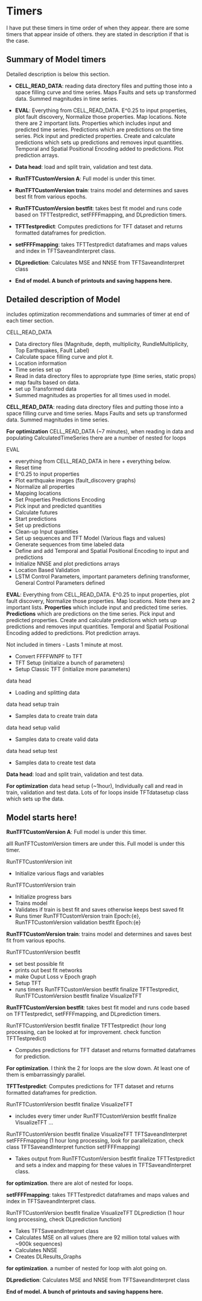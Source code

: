 # Timers

I have put these timers in time order of when they appear. there are some timers that appear inside of others. they are stated in description if that is the case.

## **Summary of Model timers**

Detailed description is below this section.

* **CELL_READ_DATA**: reading data directory files and putting those into a space filling curve and time series. Maps Faults and sets up transformed data. Summed magnitudes in time series.

* **EVAL**: Everything from CELL_READ_DATA. E^0.25 to input properties, plot fault discovery, Normalize those properties. Map locations. Note there are 2 important lists. Properties which includes input and predicted time series. Predictions which are predictions on the time series. Pick input and predicted properties. Create and calculate predictions which sets up predictions and removes input quantities. Temporal and Spatial Positional Encoding added to predictions. Plot prediction arrays.

* **Data head**: load and split train, validation and test data.

* **RunTFTCustomVersion A**: Full model is under this timer.

* **RunTFTCustomVersion train**: trains model and determines and saves best fit from various epochs.

* **RunTFTCustomVersion bestfit**: takes best fit model and runs code based on TFTTestpredict, setFFFFmapping, and DLprediction timers.

* **TFTTestpredict**: Computes predictions for TFT dataset and returns formatted dataframes for prediction.

* **setFFFFmapping**: takes TFTTestpredict dataframes and maps values and index in TFTSaveandInterpret class.

* **DLprediction**: Calculates MSE and NNSE from TFTSaveandInterpret class

* **End of model. A bunch of printouts and saving happens here.**


## Detailed description of Model 

includes optimization recommendations and summaries of timer at end of each timer section.

CELL_READ_DATA
- Data directory files (Magnitude, depth, multiplicity, RundleMultiplicity, Top Earthquakes, Fault Label)
- Calculate space filling curve and plot it.
- Location information
- Time series set up
- Read in data directory files to appropriate type (time series, static props)
- map faults based on data.
- set up Transformed data
- Summed magnitudes as properties for all times used in model.

**CELL_READ_DATA**: reading data directory files and putting those into a space filling curve and time series. Maps Faults and sets up transformed data. Summed magnitudes in time series.

**For optimization** CELL_READ_DATA (~7 minutes), when reading in data and populating CalculatedTimeSeries there are a number of nested for loops

EVAL
- everything from CELL_READ_DATA in here + everything below.
- Reset time
- E^0.25 to input properties
- Plot earthquake images (fault_discovery graphs)
- Normalize all properties
- Mapping locations
- Set Properties Predictions Encoding
- Pick input and predicted quantities
- Calculate futures
- Start predictions
- Set up predictions
- Clean-up Input quantities
- Set up sequences and TFT Model (Various flags and values)
- Generate sequences from time labeled data
- Define and add Temporal and Spatial Positional Encoding to input and predictions
- Initialize NNSE and plot predictions arrays
- Location Based Validation
- LSTM Control Parameters, important parameters defining transformer, General Control Parameters defined

**EVAL**: Everything from CELL_READ_DATA. E^0.25 to input properties, plot fault discovery, Normalize those properties. Map locations. 
Note there are 2 important lists. **Properties** which include input and predicted time series. **Predictions** which are predictions on the time series. 
Pick input and predicted properties. Create and calculate predictions which sets up predictions and removes input quantities. 
Temporal and Spatial Positional Encoding added to predictions. Plot prediction arrays.

Not included in timers - Lasts 1 minute at most.
- Convert FFFFWNPF to TFT
- TFT Setup (initialize a bunch of parameters)
- Setup Classic TFT (initialize more parameters)

data head
- Loading and splitting data

data head setup train
- Samples data to create train data

data head setup valid
- Samples data to create valid data

data head setup test
- Samples data to create test data

**Data head**: load and split train, validation and test data.

**For optimization** data head setup (~1hour), Individually call and read in train, validation and test data. Lots of for loops inside TFTdatasetup class which sets up the data.

## **Model starts here!**

**RunTFTCustomVersion A**: Full model is under this timer.

alll RunTFTCustomVersion timers are under this. Full model is under this timer.

RunTFTCustomVersion init
- Initialize various flags and variables

RunTFTCustomVersion train
- Initialize progress bars
- Trains model
- Validates if train is best fit and saves otherwise keeps best saved fit
- Runs timer RunTFTCustomVersion train Epoch:{e}, RunTFTCustomVersion validation bestfit Epoch:{e}

**RunTFTCustomVersion train**: trains model and determines and saves best fit from various epochs.

RunTFTCustomVersion bestfit
- set best possible fit
- prints out best fit networks
- make Ouput Loss v Epoch graph
- Setup TFT
- runs timers RunTFTCustomVersion bestfit finalize TFTTestpredict, RunTFTCustomVersion bestfit finalize VisualizeTFT

**RunTFTCustomVersion bestfit**: takes best fit model and runs code based on TFTTestpredict, setFFFFmapping, and DLprediction timers.

RunTFTCustomVersion bestfit finalize TFTTestpredict (hour long processing, can be looked at for improvement. check function TFTTestpredict)
- Computes predictions for TFT dataset and returns formatted dataframes for prediction.

**For optimization**. I think the 2 for loops are the slow down. At least one of them is embarrassingly parallel.

**TFTTestpredict**: Computes predictions for TFT dataset and returns formatted dataframes for prediction.

RunTFTCustomVersion bestfit finalize VisualizeTFT
- includes every timer under RunTFTCustomVersion bestfit finalize VisualizeTFT ...

RunTFTCustomVersion bestfit finalize VisualizeTFT TFTSaveandInterpret setFFFFmapping (1 hour long processing, look for parallelization, check class TFTSaveandInterpret function setFFFFmapping)
- Takes output from RunTFTCustomVersion bestfit finalize TFTTestpredict and sets a index and mapping for these values in TFTSaveandInterpret class.

**for optimization**. there are alot of nested for loops.

**setFFFFmapping**: takes TFTTestpredict dataframes and maps values and index in TFTSaveandInterpret class.

RunTFTCustomVersion bestfit finalize VisualizeTFT DLprediction (1 hour long processing, check DLprediction function)
- Takes TFTSaveandInterpret class
- Calculates MSE on all values (there are 92 million total values with ~900k sequences)
- Calculates NNSE
- Creates DLResults_Graphs

**for optimization**. a number of nested for loop with alot going on.

**DLprediction**: Calculates MSE and NNSE from TFTSaveandInterpret class

**End of model. A bunch of printouts and saving happens here.**
